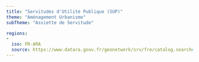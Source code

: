 ```yaml
---
title: "Servitudes d'Utilité Publique (SUP)"
theme: "Aménagement Urbanisme"
subTheme: "Assiette de Servitude"

regions:
-
  iso: FR-ARA
  source: https://www.datara.gouv.fr/geonetwork/srv/fre/catalog.search#/search?resultType=details&sortBy=relevance&from=1&to=20&fast=index&_content_type=json&any=Servitudes%20d'Utilit%C3%A9%20Publique%20(SUP)
---
```

